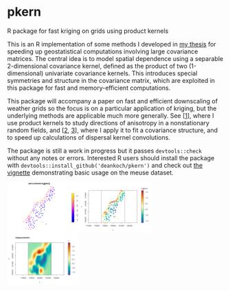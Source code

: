 # pkern
R package for fast kriging on grids using product kernels

This is an R implementation of some methods I developed in [my thesis](https://doi.org/10.7939/r3-91zn-v276)
for speeding up geostatistical computations involving large covariance matrices. The central idea is to model
spatial dependence using a separable 2-dimensional covariance kernel, defined as the product of two (1-dimensional)
univariate covariance kernels. This introduces special symmetries and structure in the covariance matrix, which are
exploited in this package for fast and memory-efficient computations.

This package will accompany a paper on fast and efficient downscaling of weather grids so the focus is on a particular
application of kriging, but the underlying methods are applicable much more generally. See [[1](https://doi.org/10.7939/r3-g6qb-bq70)],
where I use product kernels to study directions of anisotropy in a nonstationary random fields, and
[[2](https://doi.org/10.1007/s11538-021-00899-z), [3](https://doi.org/10.1098/rsif.2020.0434)], where I apply it to fit a
covariance structure, and to speed up calculations of dispersal kernel convolutions.

The package is still a work in progress but it passes `devtools::check` without any notes or errors. Interested
R users should install the package with `devtools::install_github('deankoch/pkern')` and check out
[the vignette](https://github.com/deankoch/pkern/blob/main/vignettes/pkern_vignette.md)
demonstrating basic usage on the meuse dataset.

<img src="https://github.com/deankoch/pkern/blob/main/vignettes/pkern_vignette_files/figure-gfm/unnamed-chunk-9-1.png" width="33%"></img> <img src="https://github.com/deankoch/pkern/blob/main/vignettes/pkern_vignette_files/figure-gfm/unnamed-chunk-19-1.png" width="33%"></img> <img 
src="https://github.com/deankoch/pkern/blob/main/vignettes/pkern_vignette_files/figure-gfm/unnamed-chunk-29-1.png" width="33%"></img> 


